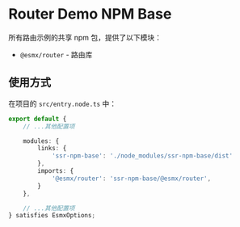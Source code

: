 # Router Demo NPM Base

所有路由示例的共享 npm 包，提供了以下模块：

- `@esmx/router` - 路由库

## 使用方式

在项目的 `src/entry.node.ts` 中：

```typescript
export default {
    // ...其他配置项

    modules: {
        links: {
            'ssr-npm-base': './node_modules/ssr-npm-base/dist'
        },
        imports: {
            '@esmx/router': 'ssr-npm-base/@esmx/router',
        }
    },

    // ...其他配置项
} satisfies EsmxOptions;
```
